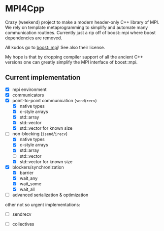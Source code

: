 # MPI4Cpp

Crazy (weekend) project to make a modern header-only C++ library of MPI. We rely on template metaprogramming to simplify and automate many communication routines.  Currently just a rip off of boost::mpi where boost dependencies are removed.


All kudos go to [boost::mpi](https://github.com/boostorg/mpi/)! See also their license.

My hope is that by dropping compiler support of all the ancient C++ versions one can greatly simplify the MPI interface of boost::mpi.


## Current implementation

- [x] mpi environment 
- [x] communicators
- [x] point-to-point communication  (`send`/`recv`)
    - [x] native types
    - [x] c-style arrays
    - [x] std::array
    - [x] std::vector
    - [x] std::vector for known size
- [ ] non-blocking (`isend`/`irecv`)
    - [x] native types
    - [x] c-style arrays
    - [x] std::array
    - [ ] std::vector
    - [x] std::vector for known size
- [x] blockers/synchronization
    - [x] barrier
    - [x] wait_any
    - [x] wait_some
    - [x] wait_all
- [ ] advanced serialization & optimization

other not so urgent implementations:
- [ ] sendrecv
- [ ] collectives


